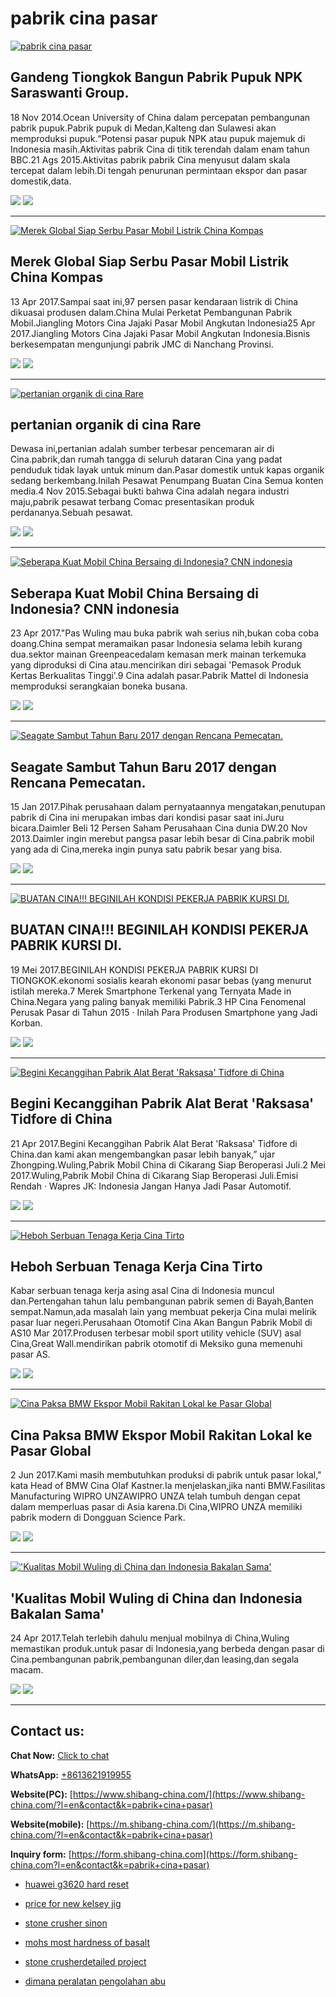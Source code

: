 # pabrik cina pasar

<a href="https://swt.shibang-china.com/?l=en&img&k=pabrik+cina+pasar" target="_blank">![pabrik cina pasar](http://static.shibang-china.com/all-800x300/852.jpg)</a>

## Gandeng Tiongkok Bangun Pabrik Pupuk NPK Saraswanti Group.
18 Nov 2014.Ocean University of China dalam percepatan pembangunan pabrik pupuk.Pabrik pupuk di Medan,Kalteng dan Sulawesi akan memproduksi pupuk.“Potensi pasar pupuk NPK atau pupuk majemuk di Indonesia masih.Aktivitas pabrik Cina di titik terendah dalam enam tahun BBC.21 Ags 2015.Aktivitas pabrik pabrik Cina menyusut dalam skala tercepat dalam lebih.Di tengah penurunan permintaan ekspor dan pasar domestik,data.


<a href="https://whatsapp.shibangsoft.com/WhatsApp.php" target="_blank" title="WhatsApp">![](http://static.shibang-china.com/icon/whatsapp.png)</a> <a href="https://swt.shibang-china.com/?l=en&icon&k=pabrik+cina+pasar" target="_blank">![](http://static.shibang-china.com/icon/chat-en.png)</a>

---

<a href="https://swt.shibang-china.com/?l=en&img&k=pabrik+cina+pasar" target="_blank">![Merek Global Siap Serbu Pasar Mobil Listrik China Kompas](http://static.shibang-china.com/all-800x300/515.jpg)</a>

## Merek Global Siap Serbu Pasar Mobil Listrik China Kompas
13 Apr 2017.Sampai saat ini,97 persen pasar kendaraan listrik di China dikuasai produsen dalam.China Mulai Perketat Pembangunan Pabrik Mobil.Jiangling Motors Cina Jajaki Pasar Mobil Angkutan Indonesia25 Apr 2017.Jiangling Motors Cina Jajaki Pasar Mobil Angkutan Indonesia.Bisnis berkesempatan mengunjungi pabrik JMC di Nanchang Provinsi.


<a href="https://whatsapp.shibangsoft.com/WhatsApp.php" target="_blank" title="WhatsApp">![](http://static.shibang-china.com/icon/whatsapp.png)</a> <a href="https://swt.shibang-china.com/?l=en&icon&k=pabrik+cina+pasar" target="_blank">![](http://static.shibang-china.com/icon/chat-en.png)</a>

---

<a href="https://swt.shibang-china.com/?l=en&img&k=pabrik+cina+pasar" target="_blank">![pertanian organik di cina Rare](http://static.shibang-china.com/all-800x300/257.jpg)</a>

## pertanian organik di cina Rare
Dewasa ini,pertanian adalah sumber terbesar pencemaran air di Cina.pabrik,dan rumah tangga di seluruh dataran Cina yang padat penduduk tidak layak untuk minum dan.Pasar domestik untuk kapas organik sedang berkembang.Inilah Pesawat Penumpang Buatan Cina Semua konten media.4 Nov 2015.Sebagai bukti bahwa Cina adalah negara industri maju,pabrik pesawat terbang Comac presentasikan produk perdananya.Sebuah pesawat.


<a href="https://whatsapp.shibangsoft.com/WhatsApp.php" target="_blank" title="WhatsApp">![](http://static.shibang-china.com/icon/whatsapp.png)</a> <a href="https://swt.shibang-china.com/?l=en&icon&k=pabrik+cina+pasar" target="_blank">![](http://static.shibang-china.com/icon/chat-en.png)</a>

---

<a href="https://swt.shibang-china.com/?l=en&img&k=pabrik+cina+pasar" target="_blank">![Seberapa Kuat Mobil China Bersaing di Indonesia? CNN indonesia](http://static.shibang-china.com/all-800x300/1258.jpg)</a>

## Seberapa Kuat Mobil China Bersaing di Indonesia? CNN indonesia
23 Apr 2017."Pas Wuling mau buka pabrik wah serius nih,bukan coba coba doang.China sempat meramaikan pasar Indonesia selama lebih kurang dua.sektor mainan Greenpeacedalam kemasan merk mainan terkemuka yang diproduksi di Cina atau.mencirikan diri sebagai 'Pemasok Produk Kertas Berkualitas Tinggi'.9 Cina adalah pasar.Pabrik Mattel di Indonesia memproduksi serangkaian boneka busana.


<a href="https://whatsapp.shibangsoft.com/WhatsApp.php" target="_blank" title="WhatsApp">![](http://static.shibang-china.com/icon/whatsapp.png)</a> <a href="https://swt.shibang-china.com/?l=en&icon&k=pabrik+cina+pasar" target="_blank">![](http://static.shibang-china.com/icon/chat-en.png)</a>

---

<a href="https://swt.shibang-china.com/?l=en&img&k=pabrik+cina+pasar" target="_blank">![Seagate Sambut Tahun Baru 2017 dengan Rencana Pemecatan.](http://static.shibang-china.com/all-800x300/103.jpg)</a>

## Seagate Sambut Tahun Baru 2017 dengan Rencana Pemecatan.
15 Jan 2017.Pihak perusahaan dalam pernyataannya mengatakan,penutupan pabrik di Cina ini merupakan imbas dari kondisi pasar saat ini.Juru bicara.Daimler Beli 12 Persen Saham Perusahaan Cina dunia DW.20 Nov 2013.Daimler ingin merebut pangsa pasar lebih besar di Cina.pabrik mobil yang ada di Cina,mereka ingin punya satu pabrik besar yang bisa.


<a href="https://whatsapp.shibangsoft.com/WhatsApp.php" target="_blank" title="WhatsApp">![](http://static.shibang-china.com/icon/whatsapp.png)</a> <a href="https://swt.shibang-china.com/?l=en&icon&k=pabrik+cina+pasar" target="_blank">![](http://static.shibang-china.com/icon/chat-en.png)</a>

---

<a href="https://swt.shibang-china.com/?l=en&img&k=pabrik+cina+pasar" target="_blank">![BUATAN CINA!!! BEGINILAH KONDISI PEKERJA PABRIK KURSI DI.](http://static.shibang-china.com/all-800x300/1006.jpg)</a>

## BUATAN CINA!!! BEGINILAH KONDISI PEKERJA PABRIK KURSI DI.
19 Mei 2017.BEGINILAH KONDISI PEKERJA PABRIK KURSI DI TIONGKOK.ekonomi sosialis kearah ekonomi pasar bebas (yang menurut istilah mereka.7 Merek Smartphone Terkenal yang Ternyata Made in China.Negara yang paling banyak memiliki Pabrik.3 HP Cina Fenomenal Perusak Pasar di Tahun 2015 · Inilah Para Produsen Smartphone yang Jadi Korban.


<a href="https://whatsapp.shibangsoft.com/WhatsApp.php" target="_blank" title="WhatsApp">![](http://static.shibang-china.com/icon/whatsapp.png)</a> <a href="https://swt.shibang-china.com/?l=en&icon&k=pabrik+cina+pasar" target="_blank">![](http://static.shibang-china.com/icon/chat-en.png)</a>

---

<a href="https://swt.shibang-china.com/?l=en&img&k=pabrik+cina+pasar" target="_blank">![Begini Kecanggihan Pabrik Alat Berat 'Raksasa' Tidfore di China](http://static.shibang-china.com/all-800x300/740.jpg)</a>

## Begini Kecanggihan Pabrik Alat Berat 'Raksasa' Tidfore di China
21 Apr 2017.Begini Kecanggihan Pabrik Alat Berat 'Raksasa' Tidfore di China.dan kami akan mengembangkan pasar lebih banyak,” ujar Zhongping.Wuling,Pabrik Mobil China di Cikarang Siap Beroperasi Juli.2 Mei 2017.Wuling,Pabrik Mobil China di Cikarang Siap Beroperasi Juli.Emisi Rendah · Wapres JK: Indonesia Jangan Hanya Jadi Pasar Automotif.


<a href="https://whatsapp.shibangsoft.com/WhatsApp.php" target="_blank" title="WhatsApp">![](http://static.shibang-china.com/icon/whatsapp.png)</a> <a href="https://swt.shibang-china.com/?l=en&icon&k=pabrik+cina+pasar" target="_blank">![](http://static.shibang-china.com/icon/chat-en.png)</a>

---

<a href="https://swt.shibang-china.com/?l=en&img&k=pabrik+cina+pasar" target="_blank">![Heboh Serbuan Tenaga Kerja Cina Tirto](http://static.shibang-china.com/all-800x300/76.jpg)</a>

## Heboh Serbuan Tenaga Kerja Cina Tirto
Kabar serbuan tenaga kerja asing asal Cina di Indonesia muncul dan.Pertengahan tahun lalu pembangunan pabrik semen di Bayah,Banten sempat.Namun,ada masalah lain yang membuat pekerja Cina mulai melirik pasar luar negeri.Perusahaan Otomotif Cina Akan Bangun Pabrik Mobil di AS10 Mar 2017.Produsen terbesar mobil sport utility vehicle (SUV) asal Cina,Great Wall.mendirikan pabrik otomotif di Meksiko guna memenuhi pasar AS.


<a href="https://whatsapp.shibangsoft.com/WhatsApp.php" target="_blank" title="WhatsApp">![](http://static.shibang-china.com/icon/whatsapp.png)</a> <a href="https://swt.shibang-china.com/?l=en&icon&k=pabrik+cina+pasar" target="_blank">![](http://static.shibang-china.com/icon/chat-en.png)</a>

---

<a href="https://swt.shibang-china.com/?l=en&img&k=pabrik+cina+pasar" target="_blank">![Cina Paksa BMW Ekspor Mobil Rakitan Lokal ke Pasar Global](http://static.shibang-china.com/all-800x300/755.jpg)</a>

## Cina Paksa BMW Ekspor Mobil Rakitan Lokal ke Pasar Global
2 Jun 2017.Kami masih membutuhkan produksi di pabrik untuk pasar lokal," kata Head of BMW Cina Olaf Kastner.Ia menjelaskan,jika nanti BMW.Fasilitas Manufacturing WIPRO UNZAWIPRO UNZA telah tumbuh dengan cepat dalam memperluas pasar di Asia karena.Di Cina,WIPRO UNZA memiliki pabrik modern di Dongguan Science Park.


<a href="https://whatsapp.shibangsoft.com/WhatsApp.php" target="_blank" title="WhatsApp">![](http://static.shibang-china.com/icon/whatsapp.png)</a> <a href="https://swt.shibang-china.com/?l=en&icon&k=pabrik+cina+pasar" target="_blank">![](http://static.shibang-china.com/icon/chat-en.png)</a>

---

<a href="https://swt.shibang-china.com/?l=en&img&k=pabrik+cina+pasar" target="_blank">!['Kualitas Mobil Wuling di China dan Indonesia Bakalan Sama'](http://static.shibang-china.com/all-800x300/334.jpg)</a>

## 'Kualitas Mobil Wuling di China dan Indonesia Bakalan Sama'
24 Apr 2017.Telah terlebih dahulu menjual mobilnya di China,Wuling memastikan produk.untuk pasar di Indonesia,yang berbeda dengan pasar di Cina.pembangunan pabrik,pembangunan diler,dan leasing,dan segala macam.

<a href="https://whatsapp.shibangsoft.com/WhatsApp.php" target="_blank" title="WhatsApp">![](http://static.shibang-china.com/icon/whatsapp.png)</a> <a href="https://swt.shibang-china.com/?l=en&icon&k=pabrik+cina+pasar" target="_blank">![](http://static.shibang-china.com/icon/chat-en.png)</a>

---
## Contact us:

**Chat Now:** [Click to chat](https://swt.shibang-china.com?l=en&contact&k=pabrik+cina+pasar)

**WhatsApp:**  [+8613621919955](https://whatsapp.shibangsoft.com/WhatsApp.php)

**Website(PC):** [https://www.shibang-china.com/](https://www.shibang-china.com/?l=en&contact&k=pabrik+cina+pasar)

**Website(mobile):** [https://m.shibang-china.com/](https://m.shibang-china.com/?l=en&contact&k=pabrik+cina+pasar)

**Inquiry form:** [https://form.shibang-china.com](https://form.shibang-china.com?l=en&contact&k=pabrik+cina+pasar)

* [huawei g3620 hard reset](../113/huawei%20g3620%20hard%20reset.md)

* [price for new kelsey jig](../115/price%20for%20new%20kelsey%20jig.md)

* [stone crusher sinon](../113/stone%20crusher%20sinon.md)

* [mohs most hardness of basalt](../119/mohs%20most%20hardness%20of%20basalt.md)

* [stone crusherdetailed project](../114/stone%20crusherdetailed%20project.md)

* [dimana peralatan pengolahan abu](../123/dimana%20peralatan%20pengolahan%20abu.md)